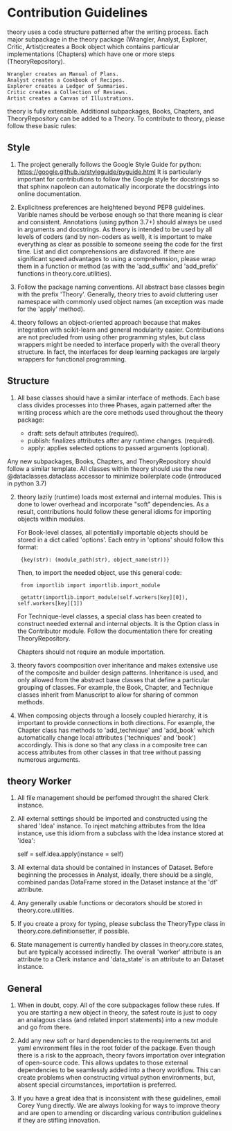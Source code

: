 # Contribution Guidelines

theory uses a code structure patterned after the writing process. Each major subpackage in the theory package  (Wrangler, Analyst, Explorer, Critic, Artist)creates a Book object which contains particular implementations (Chapters) which have one or more steps (TheoryRepository).

    Wrangler creates an Manual of Plans.
    Analyst creates a Cookbook of Recipes.
    Explorer creates a Ledger of Summaries.
    Critic creates a Collection of Reviews.
    Artist creates a Canvas of Illustrations.

theory is fully extensible. Additional subpackages, Books, Chapters, and TheoryRepository can be added to a Theory. To contribute to theory, please follow these basic rules:

## Style

1. The project generally follows the Google Style Guide for python:
    https://google.github.io/styleguide/pyguide.html
It is particularly important for contributions to follow the Google style for docstrings so that sphinx napoleon can automatically incorporate the docstrings into online documentation.

2. Explicitness preferences are heightened beyond PEP8 guidelines. Varible names should be verbose enough so that there meaning is clear and consistent. Annotations (using python 3.7+) should always be used in arguments and docstrings. As theory is intended to be used by all levels of coders (and by non-coders as well), it is important to make everything as clear as possible to someone seeing the code for the first time. List and dict comprehensions are disfavored. If there are significant speed advantages to using a comprehension,
please wrap them in a function or method (as with the 'add_suffix' and 'add_prefix' functions in theory.core.utilities).

3. Follow the package naming conventions. All abstract base classes begin with the prefix 'Theory'. Generally, theory tries to avoid cluttering user namespace with commonly used object names (an exception was made for the 'apply' method).

4. theory follows an object-oriented approach because that makes integration with scikit-learn and general modularity easier. Contributions are not precluded from using other programming styles, but class wrappers might be needed to interface properly with the overall theory structure. In fact, the interfaces for deep learning packages are largely wrappers for functional programming.

## Structure

1. All base classes should have a similar interface of methods. Each base class divides processes into three Phases, again patterned after the writing process which are the core methods used throughout the theory package:

    * draft: sets default attributes (required).
    * publish: finalizes attributes after any runtime changes. (required).
    * apply: applies selected options to passed arguments (optional).

Any new subpackages, Books, Chapters, and TheoryRepository should follow a similar template. All classes within theory should use the new @dataclasses.dataclass accessor to minimize boilerplate code (introduced in python 3.7)

2. theory lazily (runtime) loads most external and internal modules. This is done to lower overhead and incorporate "soft" dependencies. As a result, contributions hould follow these general idioms for importing objects within modules.

    For Book-level classes, all potentially importable objects should be stored in a dict called 'options'. Each entry in 'options' should follow this format:

        {key(str): (module_path(str), object_name(str))}

    Then, to import the needed object, use this general code:

        from importlib import importlib.import_module

        getattr(importlib.import_module(self.workers[key][0]), self.workers[key][1])

    For Technique-level classes, a special class has been created to construct needed external and internal objects. It is the Option class in the Contributor module. Follow the documentation there for creating TheoryRepository.

    Chapters should not require an module importation.

3. theory favors coomposition over inheritance and makes extensive use of the composite and builder design patterns. Inheritance is used, and only allowed from the abstract base classes that define a particular grouping of classes. For example, the Book, Chapter, and Technique classes inherit from Manuscript to allow for sharing of common methods.

4. When composing objects through a loosely coupled hierarchy, it is important to provide connections in both directions. For example, the Chapter class has methods to 'add_technique' and 'add_book' which automatically change local attributes ('techniques' and 'book') accordingly. This is done so that any class in a composite tree can access attributes from other classes in that tree without passing numerous arguments.

## theory Worker

1. All file management should be perfomed throught the shared Clerk instance.

2. All external settings should be imported and constructed using the shared 'Idea' instance. To inject matching attributes from the Idea instance, use this idiom from a subclass with the Idea instance stored at 'idea':

    self = self.idea.apply(instance = self)

3. All external data should be contained in instances of Dataset. Before beginning the processes in Analyst, ideally, there should be a single, combined pandas DataFrame stored in the Dataset instance at the 'df' attribute.

4. Any generally usable functions or decorators should be stored in theory.core.utilities.

5. If you create a proxy for typing, please subclass the TheoryType class in theory.core.definitionsetter, if possible.

6. State management is currently handled by classes in theory.core.states, but are typically accessed indirectly. The overall 'worker' attribute is an attribute to a Clerk instance and 'data_state' is an attribute to an Dataset instance.

## General

1. When in doubt, copy. All of the core subpackages follow these rules. If you are starting a new object in theory, the safest route is just to copy an analagous class (and related import statements) into a new module and go from there.

2. Add any new soft or hard dependencies to the requirements.txt and yaml environment files in the root folder of the package. Even though there is a risk to the approach, theory favors importation over integration of open-source code. This allows updates to those external dependencies to be seamlessly added into a theory workflow. This can create problems when constructing virtual python environments, but, absent special circumstances, importatiion is preferred.

3. If you have a great idea that is inconsistent with these guidelines, email Corey Yung directly. We are always looking for ways to improve theory and are open to amending or discarding various contribution guidelines if they are stifling innovation.